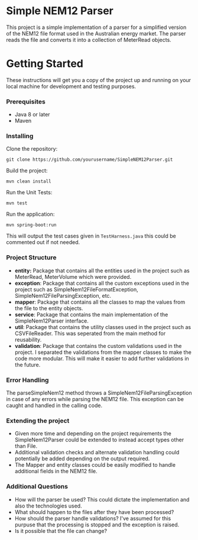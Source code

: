 # Simple NEM12 Parser
This project is a simple implementation of a parser for a simplified version of the NEM12 file format used in the Australian energy market. The parser reads the file and converts it into a collection of MeterRead objects.

# Getting Started
These instructions will get you a copy of the project up and running on your local machine for development and testing purposes.

### Prerequisites
 * Java 8 or later
 * Maven

### Installing

Clone the repository:

`git clone https://github.com/yourusername/SimpleNEM12Parser.git`

Build the project:

`mvn clean install`

Run the Unit Tests:

`mvn test`

Run the application:

`mvn spring-boot:run`

This will output the test cases given in `TestHarness.java` this could be commented out if not needed.

### Project Structure
- **entity:** Package that contains all the entities used in the project such as MeterRead, MeterVolume which were provided.
- **exception**: Package that contains all the custom exceptions used in the project such as SimpleNem12FileFormatException, SimpleNem12FileParsingException, etc.
- **mapper**: Package that contains all the classes to map the values from the file to the entity objects.
- **service**: Package that contains the main implementation of the SimpleNem12Parser interface.
- **util**: Package that contains the utility classes used in the project such as CSVFileReader. This was seperated from the main method for reusability. 
- **validation**: Package that contains the custom validations used in the project. 
I separated the validations from the mapper classes to make the code more modular. This will make it easier to add further validations in the future.

### Error Handling
The parseSimpleNem12 method throws a SimpleNem12FileParsingException in case of any errors while parsing the NEM12 file. This exception can be caught and handled in the calling code.

### Extending the project
* Given more time and depending on the project requirements the SimpleNem12Parser could be extended to instead accept types other than File. 
* Additional validation checks and alternate validation handling could potentially be added depending on the output required.
* The Mapper and entity classes could be easily modified to handle additional fields in the NEM12 file.

### Additional Questions
- How will the parser be used? This could dictate the implementation and also the technologies used.
- What should happen to the files after they have been processed?
- How should the parser handle validations? I've assumed for this purpuse that the processing is stopped and the exception is raised.
- Is it possible that the file can change?